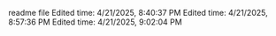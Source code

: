 readme file
Edited time: 4/21/2025, 8:40:37 PM
Edited time: 4/21/2025, 8:57:36 PM
Edited time: 4/21/2025, 9:02:04 PM
